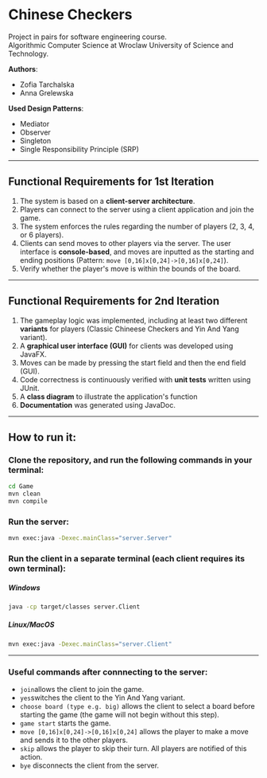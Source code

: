 # Chinese Checkers
Project in pairs for software engineering course.  
Algorithmic Computer Science at Wroclaw University of Science and Technology.  

**Authors**:  
- Zofia Tarchalska  
- Anna Grelewska  

**Used Design Patterns**:  
- Mediator 
- Observer
- Singleton
- Single Responsibility Principle (SRP) 
---
## Functional Requirements for 1st Iteration
1. The system is based on a **client-server architecture**.
2. Players can connect to the server using a client application and join the game.
3. The system enforces the rules regarding the number of players (2, 3, 4, or 6 players).
4. Clients can send moves to other players via the server. The user interface is **console-based**, 
    and moves are inputted as the starting and ending positions (Pattern: `move [0,16]x[0,24]->[0,16]x[0,24]`).
5. Verify whether the player's move is within the bounds of the board.
---
## Functional Requirements for 2nd Iteration
1. The gameplay logic was implemented, including at least two different **variants** for players (Classic Chineese Checkers and Yin And Yang variant).
2. A **graphical user interface (GUI)** for clients was developed using JavaFX.
3. Moves can be made by pressing the start field and then the end field (GUI).
4. Code correctness is continuously verified with **unit tests** written using JUnit.
5. A **class diagram** to illustrate the application's function
6. **Documentation** was generated using JavaDoc.
---
## How to run it:
### Clone the repository, and run the following commands in your terminal:
```bash
cd Game
mvn clean
mvn compile
```
### Run the server:
```bash
mvn exec:java -Dexec.mainClass="server.Server"
```
### Run the client in a separate terminal (each client requires its own terminal):
##### Windows 
```bash
java -cp target/classes server.Client
```
##### Linux/MacOS
```bash
mvn exec:java -Dexec.mainClass="server.Client"
```
---
### Useful commands after connnecting to the server:
- `join`allows the client to join the game.
- `yes`switches the client to the Yin And Yang variant.
- `choose board (type e.g. big)` allows the client to select a board before starting the game (the game will not begin without this step).
- `game start` starts the game.
- `move [0,16]x[0,24]->[0,16]x[0,24]` allows the player to make a move and sends it to the other players.
- `skip` allows the player to skip their turn. All players are notified of this action.
- `bye` disconnects the client from the server.	
